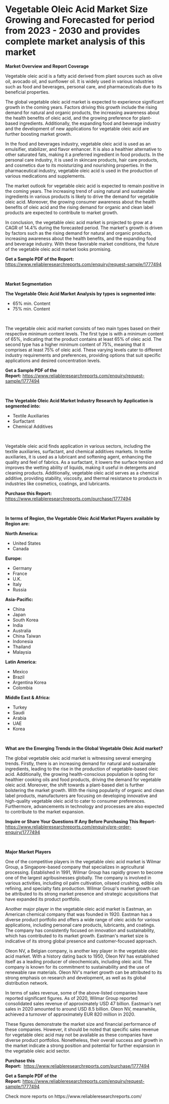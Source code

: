 <p><h1>Vegetable Oleic Acid Market Size Growing and Forecasted for period from 2023 - 2030 and provides complete market analysis of this market</h1></p><p><strong>Market Overview and Report Coverage</strong></p>
<p><p>Vegetable oleic acid is a fatty acid derived from plant sources such as olive oil, avocado oil, and sunflower oil. It is widely used in various industries such as food and beverages, personal care, and pharmaceuticals due to its beneficial properties.</p><p>The global vegetable oleic acid market is expected to experience significant growth in the coming years. Factors driving this growth include the rising demand for natural and organic products, the increasing awareness about the health benefits of oleic acid, and the growing preference for plant-based ingredients. Additionally, the expanding food and beverage industry and the development of new applications for vegetable oleic acid are further boosting market growth.</p><p>In the food and beverages industry, vegetable oleic acid is used as an emulsifier, stabilizer, and flavor enhancer. It is also a healthier alternative to other saturated fats, making it a preferred ingredient in food products. In the personal care industry, it is used in skincare products, hair care products, and cosmetics due to its moisturizing and nourishing properties. In the pharmaceutical industry, vegetable oleic acid is used in the production of various medications and supplements.</p><p>The market outlook for vegetable oleic acid is expected to remain positive in the coming years. The increasing trend of using natural and sustainable ingredients in various products is likely to drive the demand for vegetable oleic acid. Moreover, the growing consumer awareness about the health benefits of oleic acid and the rising demand for organic and clean label products are expected to contribute to market growth.</p><p>In conclusion, the vegetable oleic acid market is projected to grow at a CAGR of 14.4% during the forecasted period. The market's growth is driven by factors such as the rising demand for natural and organic products, increasing awareness about the health benefits, and the expanding food and beverage industry. With these favorable market conditions, the future of the vegetable oleic acid market looks promising.</p></p>
<p><strong>Get a Sample PDF of the Report:</strong> <a href="https://www.reliableresearchreports.com/enquiry/request-sample/1777494">https://www.reliableresearchreports.com/enquiry/request-sample/1777494</a></p>
<p>&nbsp;</p>
<p><strong>Market Segmentation</strong></p>
<p><strong>The Vegetable Oleic Acid Market Analysis by types is segmented into:</strong></p>
<p><ul><li>65% min. Content</li><li>75% min. Content</li></ul></p>
<p>&nbsp;</p>
<p><p>The vegetable oleic acid market consists of two main types based on their respective minimum content levels. The first type is with a minimum content of 65%, indicating that the product contains at least 65% of oleic acid. The second type has a higher minimum content of 75%, meaning that it comprises at least 75% of oleic acid. These varying levels cater to different industry requirements and preferences, providing options that suit specific applications and desired concentration levels.</p></p>
<p><strong>Get a Sample PDF of the Report:</strong>&nbsp;<a href="https://www.reliableresearchreports.com/enquiry/request-sample/1777494">https://www.reliableresearchreports.com/enquiry/request-sample/1777494</a></p>
<p>&nbsp;</p>
<p><strong>The Vegetable Oleic Acid Market Industry Research by Application is segmented into:</strong></p>
<p><ul><li>Textile Auxiliaries</li><li>Surfactant</li><li>Chemical Additives</li></ul></p>
<p>&nbsp;</p>
<p><p>Vegetable oleic acid finds application in various sectors, including the textile auxiliaries, surfactant, and chemical additives markets. In textile auxiliaries, it is used as a lubricant and softening agent, enhancing the quality and feel of fabrics. As a surfactant, it lowers the surface tension and improves the wetting ability of liquids, making it useful in detergents and cleaning products. Additionally, vegetable oleic acid serves as a chemical additive, providing stability, viscosity, and thermal resistance to products in industries like cosmetics, coatings, and lubricants.</p></p>
<p><strong>Purchase this Report:</strong>&nbsp; <a href="https://www.reliableresearchreports.com/purchase/1777494">https://www.reliableresearchreports.com/purchase/1777494</a></p>
<p>&nbsp;</p>
<p><strong>In terms of Region, the Vegetable Oleic Acid Market Players available by Region are:</strong></p>
<p>
    <p> <strong> North America: </strong>
        <ul>
            <li>United States</li>
            <li>Canada</li>
        </ul>
        </p> 
    <p> <strong> Europe: </strong>
        <ul>
            <li>Germany</li>
            <li>France</li>
            <li>U.K.</li>
            <li>Italy</li>
            <li>Russia</li>
        </ul>
        </p> 
    <p> <strong> Asia-Pacific: </strong>
        <ul>
            <li>China</li>
            <li>Japan</li>
            <li>South Korea</li>
            <li>India</li>
            <li>Australia</li>
            <li>China Taiwan</li>
            <li>Indonesia</li>
            <li>Thailand</li>
            <li>Malaysia</li>
        </ul>
        </p> 
    <p> <strong> Latin America: </strong>
        <ul>
            <li>Mexico</li>
            <li>Brazil</li>
            <li>Argentina Korea</li>
            <li>Colombia</li>
        </ul>
        </p> 
    <p> <strong> Middle East & Africa: </strong>
        <ul>
            <li>Turkey</li>
            <li>Saudi</li>
            <li>Arabia</li>
            <li>UAE</li>
            <li>Korea</li>
        </ul>
    </p>
    </p>
<p>&nbsp;</p>
<p><strong>What are the Emerging Trends in the Global Vegetable Oleic Acid market?</strong></p>
<p><p>The global vegetable oleic acid market is witnessing several emerging trends. Firstly, there is an increasing demand for natural and sustainable ingredients, leading to the rise in the production of vegetable-based oleic acid. Additionally, the growing health-conscious population is opting for healthier cooking oils and food products, driving the demand for vegetable oleic acid. Moreover, the shift towards a plant-based diet is further bolstering the market growth. With the rising popularity of organic and clean label products, manufacturers are focusing on developing innovative and high-quality vegetable oleic acid to cater to consumer preferences. Furthermore, advancements in technology and processes are also expected to contribute to the market expansion.</p></p>
<p><strong>Inquire or Share Your Questions If Any Before Purchasing This Report</strong>- <a href="https://www.reliableresearchreports.com/enquiry/pre-order-enquiry/1777494">https://www.reliableresearchreports.com/enquiry/pre-order-enquiry/1777494</a></p>
<p>&nbsp;</p>
<p><strong>Major Market Players</strong></p>
<p><p>One of the competitive players in the vegetable oleic acid market is Wilmar Group, a Singapore-based company that specializes in agricultural processing. Established in 1991, Wilmar Group has rapidly grown to become one of the largest agribusinesses globally. The company is involved in various activities, including oil palm cultivation, oilseed crushing, edible oils refining, and specialty fats production. Wilmar Group's market growth can be attributed to its strong market presence and strategic acquisitions that have expanded its product portfolio.</p><p>Another major player in the vegetable oleic acid market is Eastman, an American chemical company that was founded in 1920. Eastman has a diverse product portfolio and offers a wide range of oleic acids for various applications, including personal care products, lubricants, and coatings. The company has consistently focused on innovation and sustainability, which has contributed to its market growth. Eastman's market size is indicative of its strong global presence and customer-focused approach.</p><p>Oleon NV, a Belgian company, is another key player in the vegetable oleic acid market. With a history dating back to 1950, Oleon NV has established itself as a leading producer of oleochemicals, including oleic acid. The company is known for its commitment to sustainability and the use of renewable raw materials. Oleon NV's market growth can be attributed to its strong emphasis on research and development, as well as its global distribution network.</p><p>In terms of sales revenue, some of the above-listed companies have reported significant figures. As of 2020, Wilmar Group reported consolidated sales revenue of approximately USD 47 billion. Eastman's net sales in 2020 amounted to around USD 8.5 billion. Oleon NV, meanwhile, achieved a turnover of approximately EUR 820 million in 2020.</p><p>These figures demonstrate the market size and financial performance of these companies. However, it should be noted that specific sales revenue for vegetable oleic acid may not be available as these companies have diverse product portfolios. Nonetheless, their overall success and growth in the market indicate a strong position and potential for further expansion in the vegetable oleic acid sector.</p></p>
<p><strong>Purchase this Report:</strong>&nbsp;&nbsp;<a href="https://www.reliableresearchreports.com/purchase/1777494">https://www.reliableresearchreports.com/purchase/1777494</a></p>
<p></p>
<p><strong>Get a Sample PDF of the Report:</strong>&nbsp;<a href="https://www.reliableresearchreports.com/enquiry/request-sample/1777494">https://www.reliableresearchreports.com/enquiry/request-sample/1777494</a></p>
<p>Check more reports on https://www.reliableresearchreports.com/</p>